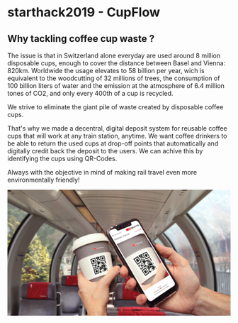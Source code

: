 # starthack2019 -  CupFlow

## Why tackling coffee cup waste ?
The issue is that in Switzerland alone everyday are used around 8 million disposable cups, enough to cover the distance between Basel and Vienna: 820km. Worldwide the usage elevates to 58 billion per year, wich is equivalent to the woodcutting of 32 millions of trees, the consumption of 100 billion liters of water and the emission at the atmosphere of 6.4 million tones of CO2, and only every 400th of a cup is recycled.

We strive to eliminate the giant pile of waste created by disposable coffee cups.

That's why we made a decentral, digital deposit system for reusable coffee cups that will work at any train station, anytime. We want coffee drinkers to be able to return the used cups at drop-off points that automatically and digitally credit back the deposit to the users. We can achive this by identifying the cups using QR-Codes. 

Always with the objective in  mind of making rail travel even more environmentally friendly!

![alt text](https://github.com/jaumefib/starthack2019/blob/master/website/website/static/img/home.png "Cup Flow")
